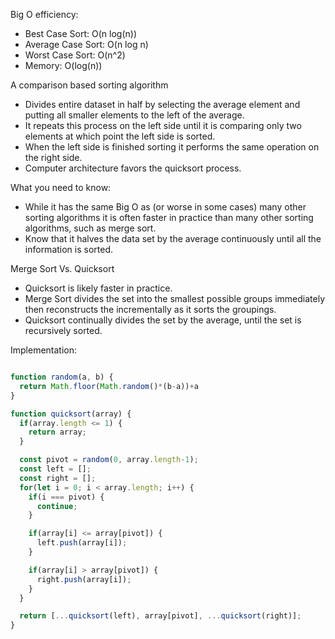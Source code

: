 Big O efficiency:
- Best Case Sort: O(n log(n))
- Average Case Sort: O(n log n)
- Worst Case Sort: O(n^2)
- Memory: O(log(n))

A comparison based sorting algorithm
- Divides entire dataset in half by selecting the average element and putting all smaller elements to the left of the average.
- It repeats this process on the left side until it is comparing only two elements at which point the left side is sorted.
- When the left side is finished sorting it performs the same operation on the right side.
- Computer architecture favors the quicksort process.

What you need to know:
- While it has the same Big O as (or worse in some cases) many other sorting algorithms it is often faster in practice than many other sorting algorithms, such as merge sort.
- Know that it halves the data set by the average continuously until all the information is sorted.

Merge Sort Vs. Quicksort
- Quicksort is likely faster in practice.
- Merge Sort divides the set into the smallest possible groups immediately then reconstructs the incrementally as it sorts the groupings.
- Quicksort continually divides the set by the average, until the set is recursively sorted.

Implementation:
```javascript

function random(a, b) {
  return Math.floor(Math.random()*(b-a))+a
}

function quicksort(array) {
  if(array.length <= 1) {
    return array;
  }

  const pivot = random(0, array.length-1);
  const left = [];
  const right = [];
  for(let i = 0; i < array.length; i++) {
    if(i === pivot) {
      continue;
    }

    if(array[i] <= array[pivot]) {
      left.push(array[i]);
    }

    if(array[i] > array[pivot]) {
      right.push(array[i]);
    }
  }

  return [...quicksort(left), array[pivot], ...quicksort(right)];
}
```
